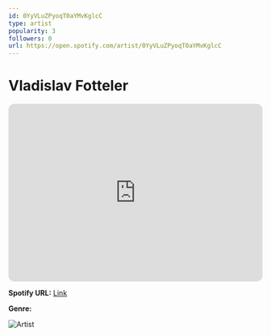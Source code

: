 ```yaml
---
id: 0YyVLuZPyoqT0aYMvKglcC
type: artist
popularity: 3
followers: 0
url: https://open.spotify.com/artist/0YyVLuZPyoqT0aYMvKglcC
---
```

# Vladislav Fotteler

<iframe style="border-radius:12px" src="https://open.spotify.com/embed/artist/0YyVLuZPyoqT0aYMvKglcC" width="100%" height="352" frameBorder="0" allowfullscreen="" allow="autoplay; clipboard-write; encrypted-media; fullscreen; picture-in-picture" loading="lazy"></iframe>

**Spotify URL:** [Link](https://open.spotify.com/artist/0YyVLuZPyoqT0aYMvKglcC)

**Genre:** 

![Artist](https://i.scdn.co/image/ab67616d0000b2737d4a9f267c36a52911dbdcad)
